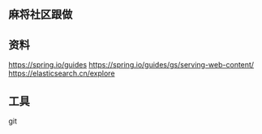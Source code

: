 ## 麻将社区跟做

## 资料
https://spring.io/guides
https://spring.io/guides/gs/serving-web-content/
https://elasticsearch.cn/explore

## 工具
git 